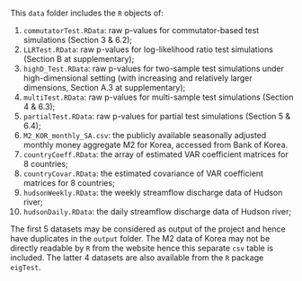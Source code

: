 This `data` folder includes the `R` objects of:
1. `commutatorTest.RData`: raw p-values for commutator-based test simulations (Section 3 & 6.2);
2. `LLRTest.RData`: raw p-values for log-likelihood ratio test simulations (Section B at supplementary);
3. `highD_Test.RData`: raw p-values for two-sample test simulations under high-dimensional setting (with increasing and relatively larger dimensions, Section A.3 at supplementary);
4. `multiTest.RData`: raw p-values for multi-sample test simulations (Section 4 & 6.3);
5. `partialTest.RData`: raw p-values for partial test simulations (Section 5 & 6.4);
6. `M2_KOR_monthly_SA.csv`: the publicly available seasonally adjusted monthly money aggregate M2 for Korea, accessed from Bank of Korea.
7. `countryCoeff.RData`: the array of estimated VAR coefficient matrices for 8 countries;
8. `countryCovar.RData`: the estimated covariance of VAR coefficient matrices for 8 countries;
9. `hudsonWeekly.RData`: the weekly streamflow discharge data of Hudson river;
10. `hudsonDaily.RData`: the daily streamflow discharge data of Hudson river;

The first 5 datasets may be considered as output of the project and hence have duplicates in the `output` folder. The M2 data of Korea may not be directly readable by `R` from the website hence this separate `csv` table is included. The latter 4 datasets are also available from the `R` package `eigTest`.
